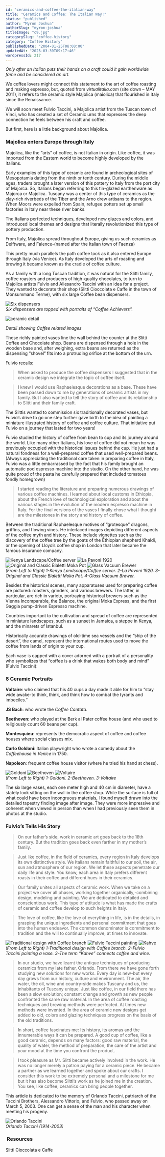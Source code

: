 ```yaml
---
id: "ceramics-and-coffee-the-italian-way"
title: "Ceramics and Coffee: The Italian Way!"
status: "published"
author: "Myron Joshua"
authorSlug: "myron-joshua"
titleImage: "c9.jpg"
categorySlug: "coffee-history"
category: "Coffee History"
publishedDate: "2004-01-25T08:00:00"
updatedAt: "2025-03-30T09:17:46"
wordpressId: 217
---
```


*Only after an Italian puts their hands on a craft could it gain worldwide fame and be considered an art.*

We coffee lovers might connect this statement to the art of coffee roasting and making espresso, but, quoted from *virtualitalia.com* (site down – MAY 2011), it refers to the ceramic style Majolica (maiolica) that flourished in Italy since the Renaissance.

We will soon meet Fulvio Taccini, a Majolica artist from the Tuscan town of Vinci, who has created a set of Ceramic urns that expresses the deep connection he feels between his craft and coffee.

But first, here is a little background about Majolica.

### Majolica enters Europe through Italy

Majolica, like the “arts” of coffee, is not Italian in origin. Like coffee, it was imported from the Eastern world to become highly developed by the Italians.

Early examples of this type of ceramic are found in archeological sites of Mesopotamia dating from the ninth or tenth century. During the middle ages, traders brought a later version of this pottery to Italy from the port city of Majorca. So, Italians began referring to this tin-glazed earthenware as Majorca or Majolica. Tuscany was a center of this type of ceramics as the clay-rich riverbeds of the Tiber and the Arno drew artisans to the region. When Moors were expelled from Spain, refugee potters set up small factories in Italy near these river banks.

The Italians perfected techniques, developed new glazes and colors, and introduced local themes and designs that literally revolutionized this type of pottery production.

From Italy, Majolica spread throughout Europe, giving us such ceramics as Delftware, and Faience-(named after the Italian town of Faenza)

This pretty much parallels the path coffee took as it also entered Europe through Italy (via Venice). As Italy developed the arts of roasting and brewing it became known as the cradle of coffee culture.

As a family with a long Tuscan tradition, it was natural for the Slitti family, coffee roasters and producers of high-quality chocolates, to turn to Majolica artists Fulvio and Allesandro Taccini with an idea for a project. They wanted to decorate their shop (Slitti Cioccolata e Caffe in the town of Monsummano Terme), with six large Coffee bean dispensers.

![Six dispensers](c141.jpg)  
*Six dispensers are topped with portraits of “Coffee Achievers”.* 

![ceramic detail](c15.jpg)

*Detail showing Coffee related images*

These richly painted vases line the wall behind the counter at the Slitti Coffee and Chocolate shop. Beans are dispensed through a hole in the wooden base and, after weighing, extra beans are returned as the dispensing “shovel” fits into a protruding orifice at the bottom of the urn.

Fulvio recalls:

> When asked to produce the coffee dispensers I suggested that in the ceramic design we integrate the topic of coffee itself.

> I knew I would use Raphaelesque decorations as a base. These have been passed down to me by generations of ceramic artists in my family. But I also wanted to tell the story of coffee and its relationship to Slitti and their family craft.

The Slittis wanted to commission six traditionally decorated vases, but Fulvio’s drive to go one step further gave birth to the idea of painting a miniature illustrated history of coffee and coffee culture. That initiative put Fulvio on a journey that lasted for two years!

Fulvio studied the history of coffee from bean to cup and its journey around the world. Like many other Italians, his love of coffee did not mean he was previously occupied with the historical issues behind the cup. He just had a natural fondness for a well-prepared coffee that used well-prepared beans. (Always appreciating the traditional care taken in preparing coffee in Italy, Fulvio was a little embarrassed by the fact that his family brought an automatic pod espresso machine into the studio. On the other hand, he was quite proud of the pasta he carefully prepared that included tomatoes fondly homegrown)

> I started reading the literature and preparing numerous drawings of various coffee machines. I learned about local customs in Ethiopia, about the French love of technological exploration and about the various stages in the evolution of the modern espresso machine in Italy. For the final versions of the vases I finally chose what I thought are the milestones in the story and history of coffee.

Between the traditional Raphaelesque motives of “grotesque” dragons, griffins, and flowing vines. He interlaced images depicting different aspects of the coffee myth and history. These include vignettes such as the discovery of the coffee tree by the goats of the Ethiopian shepherd Khaldi, or the opening of Lloyd’s coffee shop in London that later became the famous insurance company.

![Kenya Landscape/Coffee server](c3.jpg) ![La Pavoni 1920](c4.jpg) ![Original and Classic Bialetti Moka Pot](c5.jpg) ![Glass Vacuum Brewer](c6.jpg)  
*(From Left to Right) 1-Kenya Landscape/Coffee server. 2-La Pavoni 1920. 3-Original and Classic Bialetti Moka Pot. 4-Glass Vacuum Brewer.*

Besides the historical scenes, many apparatuses used for preparing coffee are pictured: roasters, grinders, and various brewers. The latter, in particular, are rich in variety, portraying historical brewers such as the Vienna Incomparable, the Balance, the original Moka Express, and the first Gaggia pump-driven Espresso machine.

Countries important to the cultivation and spread of coffee are represented in miniature landscapes, such as a sunset in Jamaica, a steppe in Kenya, and the minarets of Istanbul.

Historically accurate drawings of old-time sea vessels and the “ship of the desert”, the camel, represent the international routes used to move the coffee from lands of origin to your cup.

Each vase is capped with a cover adorned with a portrait of a personality who symbolizes that “coffee is a drink that wakes both body and mind” (Fulvio Taccini):

### 6 Ceramic Portraits

**Voltaire**: who claimed that his 40 cups a day made it able for him to “stay wide awake-to think, think, and think how to combat the tyrants and imbeciles.”

**JS Bach**: who wrote the *Coffee Cantata*.

**Beethoven**: who played at the Berk al Pater coffee house (and who used to religiously count 60 beans per cup).

**Montesquieu**: represents the democratic aspect of coffee and coffee houses where social classes mix.

**Carlo Goldoni**: Italian playwright who wrote a comedy about the *Coffeehouse in Venice* in 1750.

**Napoleon**: frequent coffee house visitor (where he tried his hand at chess).

![Goldoni](c7.jpg) ![Beethoven](c8.jpg) ![Voltaire](c9.jpg)  
*(From Left to Right) 1-Goldoni. 2-Beethoven. 3-Voltaire*

The six large vases, each one meter high and 40 cm in diameter, have a stately look sitting on the wall in the coffee shop. While the surface is full of what could have been incongruous materials, I found myself drawn into the detailed tapestry finding image after image. They were more impressive and coherent when viewed in person than when I had previously seen them in photos at the studio.

### Fulvio’s Tells His Story

> On our father’s side, work in ceramic art goes back to the 18th century. But the tradition goes back even farther in my mother’s family.

> Just like coffee, in the field of ceramics, every region in Italy develops its own distinctive style. We Italians remain faithful to our soil, the air, sun and atmosphere of our region. We let these aspects penetrate our daily life and style. You know, each area in Italy prefers different roasts in their coffee and different hues in their ceramics.

> Our family unites all aspects of ceramic work. When we take on a project we cover all phases, working together organically,-combining design, modeling and painting. We are dedicated to detailed and conscientious work. This type of attitude is what has made the crafts of ceramic and coffee develop to such heights in Italy.

> The love of coffee, like the love of everything in life, is in the details, in grasping the unique ingredients and personal commitment that goes into the human endeavor. The common denominator is commitment to tradition and the will to continually improve, at times to innovate.

![Traditional design with Coffee branch](c10.jpg) ![Fulvio Taccini painting](c11.jpg) ![Kahve](c12.jpg)  
*(From Left to Right) 1-Traditional design with Coffee branch. 2-Fulvio Taccini painting a vase. 3-The term “Kahve” connects coffee and wine.*

> In our studio, we have learnt the antique techniques of producing ceramics from my late father, Orlando. From there we have gone forth studying new solutions for new works. Every day is new-but every day grows from our history, culture and environment. The air, the water, the oil, wine and country-side makes Tuscany and us, the inhabitants of Tuscany unique. Just like coffee, in our field there has been a slow evolution; constant change and growth as new people confronted the same raw material. In the area of coffee roasting techniques and brewing methods were perfected. At times new methods were invented. In the area of ceramic new designs get added to old, colors and glazing techniques progress on the basis of the old traditions.

> In short, coffee fascinates me: Its history, its aromas and the innumerable ways it can be prepared. A good cup of coffee, like a good ceramic, depends on many factors: good raw material, the quality of water, the method of preparation, the care of the artist and your mood at the time you confront the product.

> I took pleasure as Mr. Slitti became actively involved in the work. He was no longer merely a patron paying for a ceramic piece. He became a partner as we learned together and spoke about our crafts. I consider this work to be extremely personal and a milestone for me but it has also become Slitti’s work as he joined me in the creation. You see, like coffee, ceramics can bring people together.

This article is dedicated to the memory of Orlando Taccini, patriarch of the Taccini Brothers, Alessandro Vittorio, and Fulvio, who passed away on March 5, 2003. One can get a sense of the man and his character when meeting his progeny.

![Orlando Taccini ](c13.jpg)  
*Orlando Taccini (1914-2003)*

###  Resources

Slitti Cioccolata e Caffe
